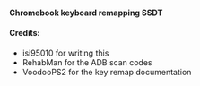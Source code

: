 #### Chromebook keyboard remapping SSDT


#### Credits:
- isi95010 for writing this 
- RehabMan for the ADB scan codes
- VoodooPS2 for the key remap documentation
